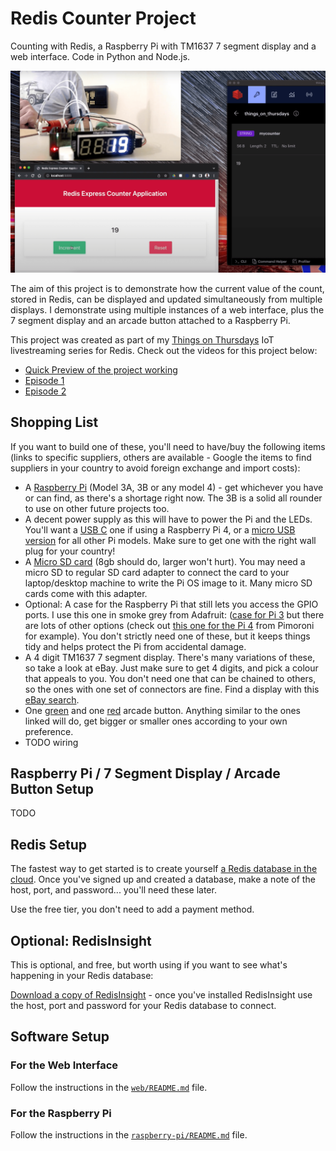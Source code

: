 # Redis Counter Project

Counting with Redis, a Raspberry Pi with TM1637 7 segment display and a web interface.  Code in Python and Node.js.  

![Screenshot of the completed project](redis_counter_pi_project.png)

The aim of this project is to demonstrate how the current value of the count, stored in Redis, can be displayed and updated simultaneously from multiple displays.  I demonstrate using multiple instances of a web interface, plus the 7 segment display and an arcade button attached to a Raspberry Pi.

This project was created as part of my [Things on Thursdays](https://simonprickett.dev/things-on-thursdays-livestreams/) IoT livestreaming series for Redis.  Check out the videos for this project below:

* [Quick Preview of the project working](https://www.youtube.com/watch?v=zUvBzoQJiPQ)
* [Episode 1](https://www.youtube.com/watch?v=NJyR8FKb9aI&t=8s)
* [Episode 2](https://www.youtube.com/watch?v=Ad7zHs5ViWw&t=22s)

## Shopping List

If you want to build one of these, you'll need to have/buy the following items (links to specific suppliers, others are available - Google the items to find suppliers in your country to avoid foreign exchange and import costs):

* A [Raspberry Pi](https://www.raspberrypi.com/products/) (Model 3A, 3B or any model 4) - get whichever you have or can find, as there's a shortage right now.  The 3B is a solid all rounder to use on other future projects too.
* A decent power supply as this will have to power the Pi and the LEDs.  You'll want a [USB C](https://www.raspberrypi.com/products/type-c-power-supply/) one if using a Raspberry Pi 4, or a [micro USB version](https://www.raspberrypi.com/products/micro-usb-power-supply/) for all other Pi models.  Make sure to get one with the right wall plug for your country!
* A [Micro SD card](https://www.mymemory.co.uk/memory/memory-cards/micro-sd.html) (8gb should do, larger won't hurt).  You may need a micro SD to regular SD card adapter to connect the card to your laptop/desktop machine to write the Pi OS image to it.  Many micro SD cards come with this adapter.
* Optional: A case for the Raspberry Pi that still lets you access the GPIO ports.  I use this one in smoke grey from Adafruit: ([case for Pi 3](https://www.adafruit.com/product/2256) but there are lots of other options (check out [this one for the Pi 4](https://shop.pimoroni.com/products/pibow-coupe-4?variant=29210100170835) from Pimoroni for example).  You don't strictly need one of these, but it keeps things tidy and helps protect the Pi from accidental damage.
* A 4 digit TM1637 7 segment display.  There's many variations of these, so take a look at eBay.  Just make sure to get 4 digits, and pick a colour that appeals to you.  You don't need one that can be chained to others, so the ones with one set of connectors are fine.  Find a display with this [eBay search](https://www.ebay.co.uk/sch/i.html?_nkw=tm1637). 
* One [green](https://thepihut.com/products/official-sanwa-arcade-button-long-life?variant=31934166270014) and one [red](https://thepihut.com/products/official-sanwa-arcade-button-long-life?variant=31934166368318) arcade button.  Anything similar to the ones linked will do, get bigger or smaller ones according to your own preference.
* TODO wiring

## Raspberry Pi / 7 Segment Display / Arcade Button Setup

TODO

## Redis Setup

The fastest way to get started is to create yourself [a Redis database in the cloud](https://redis.com/try-free/).  Once you've signed up and created a database, make a note of the host, port, and password... you'll need these later.

Use the free tier, you don't need to add a payment method.

## Optional: RedisInsight

This is optional, and free, but worth using if you want to see what's happening in your Redis database:

[Download a copy of RedisInsight](https://redis.com/redis-enterprise/redis-insight/) - once you've installed RedisInsight use the host, port and password for your Redis database to connect.

## Software Setup

### For the Web Interface

Follow the instructions in the [`web/README.md`](web/README.md) file.

### For the Raspberry Pi

Follow the instructions in the [`raspberry-pi/README.md`](raspberry-pi/README.md) file.


